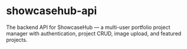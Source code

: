 # showcasehub-api
The backend API for ShowcaseHub — a multi-user portfolio project manager with authentication, project CRUD, image upload, and featured projects.
